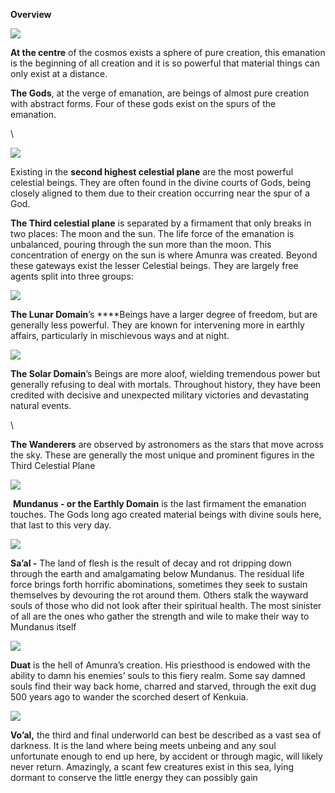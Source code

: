 **Overview**

****![](https://lh7-rt.googleusercontent.com/docsz/AD_4nXekK_b8AU4zkLQGUpACG6EnWmEtFseBUrUM_bWr6gy71_AMpmfA5B2PWj2IcP6xeTEb1Knx1qyDgQoNS5IdJnguzbiverqT-SBWiA9LF5Dn1QV3zWtECnIgxYd4fT24hDGh7qM2NyxIvP5nAybvq-QSpeVV?key=B1mdesG3i3wWhsA8no79XVvX)****

**At the centre** of the cosmos exists a sphere of pure creation, this emanation is the beginning of all creation and it is so powerful that material things can only exist at a distance. 

**The Gods**, at the verge of emanation, are beings of almost pure creation with abstract forms. Four of these gods exist on the spurs of the emanation. 

\


![](https://lh7-rt.googleusercontent.com/docsz/AD_4nXdLP_yfOECCDtZInBFuUiNREIMkxlxlQ1NneZtZg3E66Hhq9uExTog62rPTzrcd28r6dtdgc3U5GXf6uvVO4gEi4IOEHkP4B6L56cJzmsKnrPhf4-l4QKpUbFOhRN2XSrf31_YaKOxTksQJZmDXoNebHwc?key=B1mdesG3i3wWhsA8no79XVvX)

Existing in the **second highest celestial plane** are the most powerful celestial beings. They are often found in the divine courts of Gods, being closely aligned to them due to their creation occurring near the spur of a God. 

**The Third celestial plane** is separated by a firmament that only breaks in two places: The moon and the sun. The life force of the emanation is unbalanced, pouring through the sun more than the moon. This concentration of energy on the sun is where Amunra was created. Beyond these gateways exist the lesser Celestial beings. They are largely free agents split into three groups:

![](https://lh7-rt.googleusercontent.com/docsz/AD_4nXdz1q4e3xsnhTtStRaNZ9-gQ27s7MXuLtNqnNQWd7-RyWp4wHU6IhjQG_t8Vxgtn6VEtZKuV3-oYazJVEiP8IDtPm5zHGNa4iJWk5efnlq7wOKbN02GCCdSnMNo7_HeovaR4Cv3llc78n2yc9YvhG-qHf90?key=B1mdesG3i3wWhsA8no79XVvX)

**The Lunar Domain**’s ****Beings have a larger degree of freedom, but are generally less powerful. They are known for intervening more in earthly affairs, particularly in mischievous ways and at night. 

****![](https://lh7-rt.googleusercontent.com/docsz/AD_4nXcZlq5fcigSimhl-RmtojA05icvFgH9sU27RZ4q3xQNGdgSFOduUbtQLK7UHDQw2hJTovCSmW3YGgYuOz_eB2xbt7-sGDwPDpKDXBhQb2B3SfI8RRsT12fmL87JMV6QAmCPyFWkHTT1_q5bLXO_RPBnUX4?key=B1mdesG3i3wWhsA8no79XVvX)****

**The Solar Domain**’s Beings are more aloof, wielding tremendous power but generally refusing to deal with mortals. Throughout history, they have been credited with decisive and unexpected military victories and devastating natural events. 

\


**The Wanderers** are observed by astronomers as the stars that move across the sky. These are generally the most unique and prominent figures in the Third Celestial Plane

![](https://lh7-rt.googleusercontent.com/docsz/AD_4nXchQV6Zz2E-lvayViGV7v8s168yA5c5e1x10vTEhLb94H9LrYOC0mkkZdSYfolydGBsX4V6kGfS2UJD2C1nRH5w7kkM3OCKf6-3EgqX7z_V9QdK48t-kgBK_9EE537Dt1UVBT3H5M-cXSMWMwNUwJFKuWqh?key=B1mdesG3i3wWhsA8no79XVvX)

 **Mundanus - or the Earthly Domain** is the last firmament the emanation touches. The Gods long ago created material beings with divine souls here, that last to this very day.

![](https://lh7-rt.googleusercontent.com/docsz/AD_4nXclXsPpiYBHcKHhyDd0ZPn2KUHDD4fPQdE-AjmtSFnyl6c1rz8oo3v_FOZw5e_SRkEFVlGG-cKUS5ciFo0ohii5W6_MfDyMfctyiAkB6L20XLMHC5PCbqwU7unP6E31tP_JOtpgx3eQsM9FlLkDzBi73t4c?key=B1mdesG3i3wWhsA8no79XVvX)

**Sa’al -** The land of flesh is the result of decay and rot dripping down through the earth and amalgamating below Mundanus. The residual life force brings forth horrific abominations, sometimes they seek to sustain themselves by devouring the rot around them. Others stalk the wayward souls of those who did not look after their spiritual health. The most sinister of all are the ones who gather the strength and wile to make their way to Mundanus itself 

![](https://lh7-rt.googleusercontent.com/docsz/AD_4nXfIjqwch1sJi0oqaAdK-DjKlXWr-S202rpYmNai_Jcj8iSqs5lmrA-_doOTFQpi4_2faI9Dxlv8F_JRtiKd56WpE8AoWwDo63To31uNG7U-TXkXD7L-OZLO1_rCCpFVk8U82ir03PNuzb9hnq6oXYYGSCqH?key=B1mdesG3i3wWhsA8no79XVvX)

**Duat** is the hell of Amunra’s creation. His priesthood is endowed with the ability to damn his enemies’ souls to this fiery realm. Some say damned souls find their way back home, charred and starved, through the exit dug 500 years ago to wander the scorched desert of Kenkuia. 

![](https://lh7-rt.googleusercontent.com/docsz/AD_4nXdQWtuKhKYxg3sNFQA1BQzJV6CoZhrZvwObs2SeN9C7-xqPRaBBxwGD5a8dAnY3wUtDMs9zT6wHiEl4FnK4p1tbASy5RVUhjcTL5GbckcjiR3MGg1UbTWhnCboYufPCGqoaoRB1HuiydSMLlBukyx41115v?key=B1mdesG3i3wWhsA8no79XVvX)

**Vo’al,** the third and final underworld can best be described as a vast sea of darkness. It is the land where being meets unbeing and any soul unfortunate enough to end up here, by accident or through magic, will likely never return. Amazingly, a scant few creatures exist in this sea, lying dormant to conserve the little energy they can possibly gain
